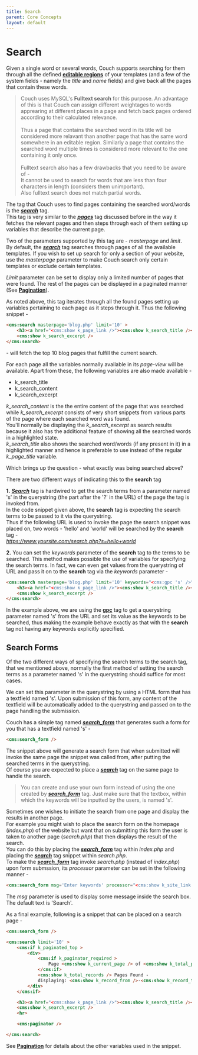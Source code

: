 ```yaml
---
title: Search
parent: Core Concepts
layout: default
---
```


# Search

Given a single word or several words, Couch supports searching for them through all the defined [**editable regions**](./editable-regions.html) of your templates (and a few of the system fields - namely the _title_ and _name_ fields) and give back all the pages that contain these words.

> Couch uses MySQL's **Fulltext search** for this purpose. An advantage of this is that Couch can assign different weightages to words apprearing at different places in a page and fetch back pages ordered according to their calculated relevance.<br/>
    <br/>
    Thus a page that contains the searched word in its title will be considered more relavant than another page that has the same word somewhere in an editable region. Similarly a page that contains the searched word multiple times is considered more relevant to the one containing it only once.<br/>
    <br/>
    Fulltext search also has a few drawbacks that you need to be aware of -<br/>
    It cannot be used to search for words that are less than four characters in length (considers them unimportant).<br/>
    Also fulltext search does not match partial words.

The tag that Couch uses to find pages containing the searched word/words is the [__*search*__](../tags-reference/search.html) tag.<br/>
This tag is very similar to the [__*pages*__](../tags-reference/pages.html) tag discussed before in the way it fetches the relevant pages and then steps through each of them setting up variables that describe the current page.

Two of the parameters supported by this tag are - _masterpage_ and _limit_.<br/>
By default, the [__*search*__](../tags-reference/search.html) tag searches through pages of all the available templates. If you wish to set up search for only a section of your website, use the _masterpage_ parameter to make Couch search only certain templates or exclude certain templates.

_Limit_ parameter can be set to display only a limited number of pages that were found. The rest of the pages can be displayed in a paginated manner (See [**Pagination**](./pagination.html)).

As noted above, this tag iterates through all the found pages setting up variables pertaining to each page as it steps through it. Thus the following snippet -

```html
<cms:search masterpage='blog.php' limit='10' >
    <h3><a href="<cms:show k_page_link />"><cms:show k_search_title /></a></h3>
    <cms:show k_search_excerpt />
</cms:search>
```

\- will fetch the top 10 blog pages that fulfill the current search.

For each page all the variables normally available in its _page-view_ will be available. Apart from these, the following variables are also made available -

* k_search_title
* k_search_content
* k_search_excerpt

*k_search_content* is the the entire content of the page that was searched while *k_search_excerpt* consists of very short snippets from various parts of the page where each searched word was found.<br/>
You'll normally be displaying the *k_search_excerpt* as search results because it also has the additional feature of showing all the searched words in a highlighted state.<br/>
*k_search_title* also shows the searched word/words (if any present in it) in a highlighted manner and hence is preferable to use instead of the regular *k_page_title* variable.

Which brings up the question - what exactly was being searched above?

There are two different ways of indicating this to the **search** tag

**1\.** [__*Search*__](../tags-reference/search.html) tag is hardwired to get the search terms from a parameter named 's' in the querystring (the part after the '?' in the URL) of the page the tag is invoked from.<br/>
In the code snippet given above, the **search** tag is expecting the search terms to be passed to it via the querystring.<br/>
Thus if the following URL is used to invoke the page the search snippet was placed on, two words - 'hello' and 'world' will be searched by the **search** tag -<br/>
_<https://www.yoursite.com/search.php?s=hello+world>_

**2\.** You can set the _keywords_ parameter of the **search** tag to the terms to be searched. This method makes possible the use of variables for specifying the search terms. In fact, we can even get values from the querystring of URL and pass it on to the **search** tag via the _keywords_ parameter -

```html
<cms:search masterpage='blog.php' limit='10' keywords="<cms:gpc 's' />" >
    <h3><a href="<cms:show k_page_link />"><cms:show k_search_title /></a></h3>
    <cms:show k_search_excerpt />
</cms:search>
```

In the example above, we are using the [**gpc**](../tags-reference/gpc.html) tag to get a querystring parameter named 's' from the URL and set its value as the keywords to be searched, thus making the example behave exactly as that with the **search** tag not having any keywords explicitly specified.

## Search Forms

Of the two different ways of specifying the search terms to the search tag, that we mentioned above, normally the first method of setting the search terms as a parameter named 's' in the querystring should suffice for most cases.

We can set this parameter in the querystring by using a HTML form that has a textfield named 's'. Upon submission of this form, any content of the textfield will be automatically added to the querystring and passed on to the page handling the submission.

Couch has a simple tag named [__*search_form*__](../tags-reference/search_form.html) that generates such a form for you that has a textfield named 's' -

```html
<cms:search_form />
```

The snippet above will generate a search form that when submitted will invoke the same page the snippet was called from, after putting the searched terms in the querystring.<br/>
Of course you are expected to place a [__*search*__](../tags-reference/search.html) tag on the same page to handle the search.

> You can create and use your own form instead of using the one created by [__*search_form*__](../tags-reference/search_form.html) tag. Just make sure that the textbox, within which the keywords will be inputted by the users, is named 's'.

Sometimes one wishes to initiate the search from one page and display the results in another page.<br/>
For example you might wish to place the search form on the homepage (_index.php_) of the website but want that on submitting this form the user is taken to another page (_search.php_) that then displays the result of the search.<br/>
You can do this by placing the [__*search_form*__](../tags-reference/search_form.html) tag within _index.php_ and placing the [__*search*__](../tags-reference/search.html) tag snippet within _search.php_.<br/>
To make the [__*search_form*__](../tags-reference/search_form.html) tag invoke _search.php_ (instead of _index.php_) upon form submssion, its _processor_ parameter can be set in the following manner -

```html
<cms:search_form msg='Enter keywords' processor="<cms:show k_site_link />search.php" />
```

The _msg_ parameter is used to display some message inside the search box. The default text is 'Search'.

As a final example, following is a snippet that can be placed on a search page -

```html
<cms:search_form />

<cms:search limit='10' >
    <cms:if k_paginated_top >
        <div>
            <cms:if k_paginator_required >
                Page <cms:show k_current_page /> of <cms:show k_total_pages /><br>
            </cms:if>
            <cms:show k_total_records /> Pages Found -
            displaying: <cms:show k_record_from />-<cms:show k_record_to />
        </div>
    </cms:if>

    <h3><a href="<cms:show k_page_link />"><cms:show k_search_title /></a></h3>
    <cms:show k_search_excerpt />
    <hr>

    <cms:paginator />

</cms:search>
```

See [**Pagination**](./pagination.html) for details about the other variables used in the snippet.
